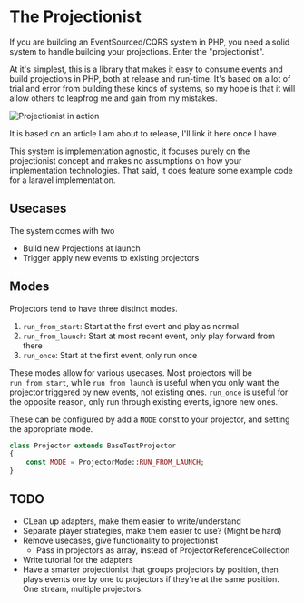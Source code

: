 # The Projectionist

If you are building an EventSourced/CQRS system in PHP, you need a solid system to handle building your projections. Enter the "projectionist".

At it's simplest, this is a library that makes it easy to consume events and build projections in PHP, both at release and run-time. It's based on a lot of trial and error from building these kinds of systems, so my hope is that it will allow others to leapfrog me and gain from my mistakes.

![Projectionist in action](https://res.cloudinary.com/practicaldev/image/fetch/s--0Wje2n09--/c_limit%2Cf_auto%2Cfl_progressive%2Cq_auto%2Cw_880/https://thepracticaldev.s3.amazonaws.com/i/ea3uvjpnhca5wokt6tnx.png)

It is based on an article I am about to release, I'll link it here once I have.

This system is implementation agnostic, it focuses purely on the projectionist concept and makes no assumptions on how your implementation technologies. That said, it does feature some example code for a laravel implementation.

## Usecases
The system comes with two 

- Build new Projections at launch
- Trigger apply new events to existing projectors

## Modes
Projectors tend to have three distinct modes.
1. `run_from_start`: Start at the first event and play as normal
3. `run_from_launch`: Start at most recent event, only play forward from there
2. `run_once`: Start at the first event, only run once

These modes allow for various usecases. Most projectors will be `run_from_start`, while `run_from_launch` is useful when you only want the projector triggered by new events, not existing ones. `run_once` is useful for the opposite reason, only run through existing events, ignore new ones.

These can be configured by add a `MODE` const to your projector, and setting the appropriate mode.
```php
class Projector extends BaseTestProjector
{
    const MODE = ProjectorMode::RUN_FROM_LAUNCH;
}
```

## TODO
- CLean up adapters, make them easier to write/understand
- Separate player strategies, make them easier to use? (Might be hard)
- Remove usecases, give functionality to projectionist
    - Pass in projectors as array, instead of ProjectorReferenceCollection
- Write tutorial for the adapters
- Have a smarter projectionist that groups projectors by position, then plays events one by one to projectors if they're at the same position. One stream, multiple projectors.
